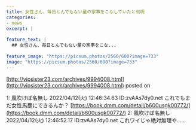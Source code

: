```yaml
---
title: 女性さん、毎日とんでもない量の家事をこなしていたと判明
categories:
- news
excerpt: |
  
feature_text: |
  ## 女性さん、毎日とんでもない量の家事をこな...
  
feature_image: "https://picsum.photos/2560/600?image=733"
image: "https://picsum.photos/2560/600?image=733"
---
```


[http://vipsister23.com/archives/9994008.html](http://vipsister23.com/archives/9994008.html)
posted on 

<!--more-->

1: 風吹けば名無し 2022/04/12(火) 12:46:34.63 ID:zvAAs7dy0.net これでもまだ女性馬鹿にできるんか？ [https://book.dmm.com/detail/b600usgk00772/](https://book.dmm.com/detail/b600usgk00772/) 2: 風吹けば名無し 2022/04/12(火) 12:46:52.17 ID:zvAAs7dy0.net これワイじゃ絶対無理や……
